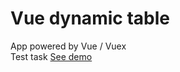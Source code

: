 # Vue dynamic table
 App powered by Vue / Vuex   
 Test task
 [See demo](https://rouzy777.github.io/vue-app/)
